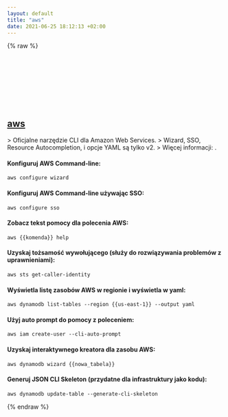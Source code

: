 ```yaml
---
layout: default
title: "aws"
date: 2021-06-25 18:12:13 +02:00
---
```

{% raw %}
<h2 id="aws">
  <a href="/pl/common/aws.html">aws</a> <a href="#aws"><svg class="icon">
    <use href="/assets/images/unicode_sprite.svg#link" />
  </svg></a>
</h2>
> Oficjalne narzędzie CLI dla Amazon Web Services.
> Wizard, SSO, Resource Autocompletion, i opcje YAML są tylko v2.
> Więcej informacji: <https://aws.amazon.com/cli>.

#### Konfiguruj AWS Command-line:
```shell
aws configure wizard
```
#### Konfiguruj AWS Command-line używając SSO:
```shell
aws configure sso
```
#### Zobacz tekst pomocy dla polecenia AWS:
```shell
aws {{komenda}} help
```
#### Uzyskaj tożsamość wywołującego (służy do rozwiązywania problemów z uprawnieniami):
```shell
aws sts get-caller-identity
```
#### Wyświetla listę zasobów AWS w regionie i wyświetla w yaml:
```shell
aws dynamodb list-tables --region {{us-east-1}} --output yaml
```
#### Użyj auto prompt do pomocy z poleceniem:
```shell
aws iam create-user --cli-auto-prompt
```
#### Uzyskaj interaktywnego kreatora dla zasobu AWS:
```shell
aws dynamodb wizard {{nowa_tabela}}
```
#### Generuj JSON CLI Skeleton (przydatne dla infrastruktury jako kodu):
```shell
aws dynamodb update-table --generate-cli-skeleton
```
{% endraw %}